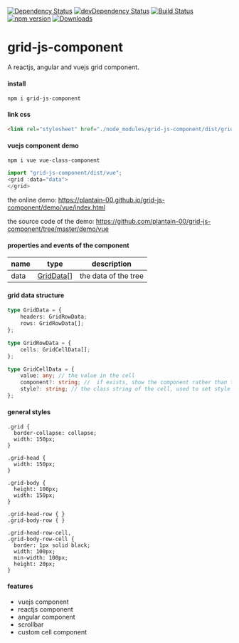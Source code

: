 [![Dependency Status](https://david-dm.org/plantain-00/grid-js-component.svg)](https://david-dm.org/plantain-00/grid-js-component)
[![devDependency Status](https://david-dm.org/plantain-00/grid-js-component/dev-status.svg)](https://david-dm.org/plantain-00/grid-js-component#info=devDependencies)
[![Build Status](https://travis-ci.org/plantain-00/grid-js-component.svg?branch=master)](https://travis-ci.org/plantain-00/grid-js-component)
[![npm version](https://badge.fury.io/js/grid-js-component.svg)](https://badge.fury.io/js/grid-js-component)
[![Downloads](https://img.shields.io/npm/dm/grid-js-component.svg)](https://www.npmjs.com/package/grid-js-component)

# grid-js-component
A reactjs, angular and vuejs grid component.

#### install

`npm i grid-js-component`

#### link css

```html
<link rel="stylesheet" href="./node_modules/grid-js-component/dist/grid.min.css" />
```

#### vuejs component demo

`npm i vue vue-class-component`

```ts
import "grid-js-component/dist/vue";
<grid :data="data">
</grid>
```

the online demo: https://plantain-00.github.io/grid-js-component/demo/vue/index.html

the source code of the demo: https://github.com/plantain-00/grid-js-component/tree/master/demo/vue

#### properties and events of the component

name | type | description
--- | --- | ---
data | [GridData](#grid-data-structure)[] | the data of the tree

#### grid data structure

```ts
type GridData = {
    headers: GridRowData;
    rows: GridRowData[];
};

type GridRowData = {
    cells: GridCellData[];
};

type GridCellData = {
    value: any; // the value in the cell
    component?: string; //  if exists, show the component rather than the value in the cell
    style?: string; // the class string of the cell, used to set style
};
```

#### general styles

```less
.grid {
  border-collapse: collapse;
  width: 150px;
}

.grid-head {
  width: 150px;
}

.grid-body {
  height: 100px;
  width: 150px;
}

.grid-head-row { }
.grid-body-row { }

.grid-head-row-cell,
.grid-body-row-cell {
  border: 1px solid black;
  width: 100px;
  min-width: 100px;
  height: 20px;
}
```

#### features

+ vuejs component
+ reactjs component
+ angular component
+ scrollbar
+ custom cell component
